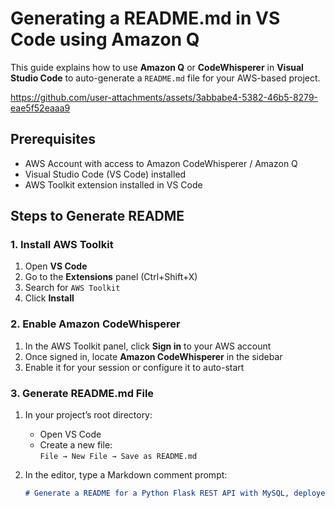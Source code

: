# Generating a README.md in VS Code using Amazon Q 

This guide explains how to use **Amazon Q** or **CodeWhisperer** in **Visual Studio Code** to auto-generate a `README.md` file for your AWS-based project.

https://github.com/user-attachments/assets/3abbabe4-5382-46b5-8279-eae5f52eaaa9


## Prerequisites

- AWS Account with access to Amazon CodeWhisperer / Amazon Q
- Visual Studio Code (VS Code) installed
- AWS Toolkit extension installed in VS Code

## Steps to Generate README

### 1. Install AWS Toolkit

1. Open **VS Code**
2. Go to the **Extensions** panel (Ctrl+Shift+X)
3. Search for `AWS Toolkit`
4. Click **Install**

### 2. Enable Amazon CodeWhisperer

1. In the AWS Toolkit panel, click **Sign in** to your AWS account
2. Once signed in, locate **Amazon CodeWhisperer** in the sidebar
3. Enable it for your session or configure it to auto-start

### 3. Generate README.md File

1. In your project’s root directory:
   - Open VS Code
   - Create a new file:  
     `File → New File → Save as README.md`

2. In the editor, type a Markdown comment prompt:

   ```markdown
   # Generate a README for a Python Flask REST API with MySQL, deployed using CloudFormation
   ```



